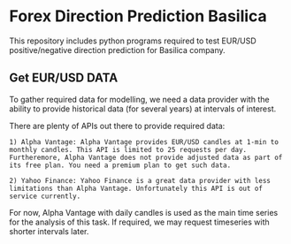 # Forex Direction Prediction Basilica
This repository includes python programs required to test EUR/USD positive/negative direction prediction for Basilica company.

## Get EUR/USD DATA
To gather required data for modelling, we need a data provider with the ability to provide historical data (for several years) at intervals of interest.

There are plenty of APIs out there to provide required data:

    1) Alpha Vantage: Alpha Vantage provides EUR/USD candles at 1-min to monthly candles. This API is limited to 25 requests per day.
    Furtheremore, Alpha Vantage does not provide adjusted data as part of its free plan. You need a premium plan to get such data.

    2) Yahoo Finance: Yahoo Finance is a great data provider with less limitations than Alpha Vantage. Unfortunately this API is out of service currently.

For now, Alpha Vantage with daily candles is used as the main time series for the analysis of this task. If required, we may request timeseries with shorter intervals later.
